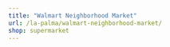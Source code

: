 ```yaml
---
title: "Walmart Neighborhood Market"
url: /la-palma/walmart-neighborhood-market/
shop: supermarket
---
```

